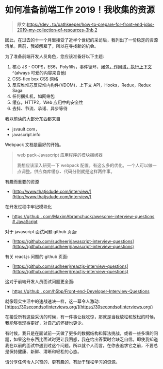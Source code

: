 # 如何准备前端工作 2019！我收集的资源

> 原文:[https://dev . to/oathkeeper/how-to-prepare-for-front-end-jobs-2019-my-collection-of-resources-3hb 2](https://dev.to/oathkeeper/how-to-prepare-for-front-end-jobs-2019-my-collection-of-resources-3hb2)

因此，在过去的十一个月里接受了近半个世纪的采访后，我列出了一份稳定的资源清单。目前，我被解雇了，所以在寻找新的机会。

为了准备前端开发人员角色，您应该准备好以下主题:

1.  核心 JS - OOPS，ES6，Polyfills，事件循环，[闭包，作用域，执行上下文](https://tylermcginnis.com/ultimate-guide-to-execution-contexts-hoisting-scopes-and-closures-in-javascript/) ^(always 可爱的内容来自他)
2.  CSS-flex box CSS 网格
3.  反应堆堆芯反应堆内构件(VDOM)，上下文 API，Hooks，Redux，Redux Saga
4.  任何捆扎机，如网络包
5.  缓存，HTTP2，Web 应用中的安全性
6.  去抖、节流、承诺、异步等待

我以前读的大部分东西都来自

*   jsvault.com，
*   javascript.info

Webpack 文档是最好的开始。

> web pack-Javascript 应用程序的模块捆绑器
> 
> 我想应该深入研究一下 webpack 配置。有这么多的优化，一个人可以做一点调整。供应商库缓存、代码分割就是这样两件事。

有趣而重要的资源

*   [http://www.thatjsdude.com/interview/](http://www.thatjsdude.com/interview/)

在开发过程中牢记模块化

*   [https://github . com/MaximAbramchuck/awesome-interview-questions # JavaScript](https://github.com/MaximAbramchuck/awesome-interview-questions#javascript)

对于 javascript 面试问题 github 页面:

*   [https://github.com/sudheerj/javascript-interview-questions](https://github.com/sudheerj/javascript-interview-questions)

有关 react.js 问题的 github 页面:

*   [https://github.com/sudheerj/reactjs-interview-questions](https://github.com/sudheerj/reactjs-interview-questions)

这对于前端开发人员面试问题更全面:

*   [https://github . com/h5bp/Front-end-Developer-Interview-Questions](https://github.com/h5bp/Front-end-Developer-Interview-Questions)

就像现实生活中的速战速决一样，这一幕令人激动:[https://30secondsofinterviews.org/](https://30secondsofinterviews.org/)

在接受所有这些采访的时候，有一件事让我吃惊，那就是当我放松和放松的时候，我能够表现得更好，对自己的怀疑也更少。

有时候，我只是在面试前一天做了更多的数据结构和算法挑战，或者一些多填的问题，如果这些东西比面试时更让我困惑，我在给出答案时会缺乏自信。即使我知道我在以前的面试中遇到过这个问题。所以就个人而言，在你去追求它之前，不要总是保持健康、新鲜、清晰和轻松的心态。

请分享任何令人兴奋的、更有趣的、有助于轻松学习的资源。